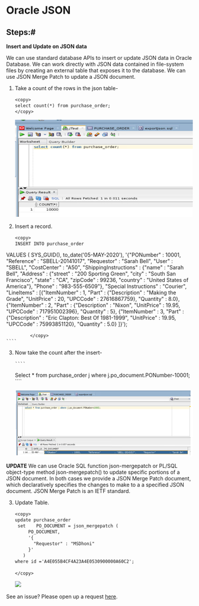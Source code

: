 
# Oracle JSON 



## Steps:#

 **Insert and Update on JSON data**

  We can use standard database APIs to insert or update JSON data in Oracle Database. We can work directly with JSON data contained in file-system files by creating an external table that exposes it to the database. We can use JSON Merge Patch to update a JSON document.


1. Take a count of the rows in the json table-
   
    ````
    <copy>
    select count(*) from purchase_order;
    </copy>
    ````
    
    ![](./images/insert_json.PNG " ")

2. Insert a record.
    
         
    ````
    <copy>
    INSERT INTO purchase_order
  VALUES (
    SYS_GUID(),
to_date('05-MAY-2020'),
    '{"PONumber"             : 10001,
      "Reference"            : "SBELL-20141017",
      "Requestor"            : "Sarah Bell",
      "User"                 : "SBELL",
      "CostCenter"           : "A50",
      "ShippingInstructions" : {"name"    : "Sarah Bell",
                  "Address" : {"street"  : "200 Sporting Green",
                              "city"    : "South San Francisco",
                              "state"   : "CA",
                              "zipCode" : 99236,
                        "country" : "United States of America"},
                        "Phone"   : "983-555-6509"},
      "Special Instructions" : "Courier",
      "LineItems"            : [{"ItemNumber" : 1,
             "Part"       : {"Description" : "Making the Grade",
                             "UnitPrice"   : 20,
                             "UPCCode"     : 27616867759},
             "Quantity"   : 8.0},
                              {"ItemNumber" : 2,
             "Part"       : {"Description" : "Nixon",
                                "UnitPrice"   : 19.95,
                                "UPCCode"     : 717951002396},
                                 "Quantity"   : 5},
                                {"ItemNumber" : 3,
          "Part"       : {"Description" : "Eric Clapton: Best Of 1981-1999",
                               "UnitPrice"   : 19.95,
                               "UPCCode"     : 75993851120},
                                 "Quantity"   : 5.0}
                                ]}');

    
             </copy>
    ````
   

3. Now take the count after the insert-

       ````
    <copy>
    Select * from purchase_order j where j.po_document.PONumber-10001;
    </copy>
    ````
    
    ![](./images/json_select_count1.PNG " ")
   

 **UPDATE**
  We can use Oracle SQL function json-mergepatch or PL/SQL object-type method json-mergepatch() to update specific portions of a JSON document. In both cases we provide a JSON Merge Patch document, which declaratively specifies the changes to make to a a specified JSON document. JSON Merge Patch is an IETF standard.
  
3. Update Table.
      
   
    ````
    <copy>
    update purchase_order
     set    PO_DOCUMENT = json_mergepatch ( 
         PO_DOCUMENT,
         '{
           "Requestor" : "MSDhoni"
         }'
       )
    where id ='A4E055B4CF4A23A4E0530900000A60C2';

    </copy>
    ````
    
    ![](./images/update_json.PNG " ")


See an issue?  Please open up a request [here](https://github.com/oracle/learning-library/issues).
